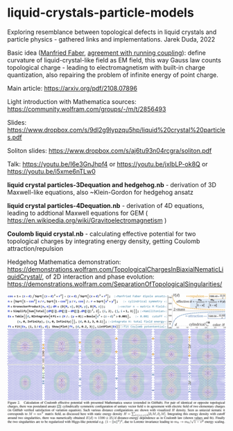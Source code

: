 # liquid-crystals-particle-models
Exploring resemblance between topological defects in liquid crystals and particle physics - gathered links and implementations. 
Jarek Duda, 2022

Basic idea ([Manfried Faber](https://www.mdpi.com/2218-1997/8/2/73/htm), [agreement with running coupling](https://arxiv.org/pdf/2210.13374)): define curvature of liquid-crystal-like field as EM field, this way Gauss law counts topological charge - leading to electromagnetism with built-in charge quantization, also repairing the problem of infinite energy of point charge.

Main article: https://arxiv.org/pdf/2108.07896

Light introduction with Mathematica sources: https://community.wolfram.com/groups/-/m/t/2856493

Slides: https://www.dropbox.com/s/9dl2g9lypzqu5hp/liquid%20crystal%20particles.pdf

Soliton slides: https://www.dropbox.com/s/aj6tu93n04rcgra/soliton.pdf

Talk: https://youtu.be/I6e3GnJhpf4 or https://youtu.be/jxIbLP-ok8Q or https://youtu.be/i5xme6nTLw0

**liquid crystal particles-3Dequation and hedgehog.nb** - derivation of 3D Maxwell-like equations, also ~Klein-Gordon for hedgehog ansatz

**liquid crystal particles-4Dequation.nb** - derivation of 4D equations, leading to addtional Maxwell equations for GEM ( https://en.wikipedia.org/wiki/Gravitoelectromagnetism ) 

**Coulomb liquid crystal.nb** - calculating effective potential for two topological charges by integrating energy density, getting Coulomb attraction/repulsion

Hedgehog Mathematica demonstration: https://demonstrations.wolfram.com/TopologicalChargesInBiaxialNematicLiquidCrystal/, of 2D interaction and phase evolution: https://demonstrations.wolfram.com/SeparationOfTopologicalSingularities/

![alt text](https://github.com/JarekDuda/liquid-crystals-particle-models/blob/main/CoulombCaption.png?raw=true)
